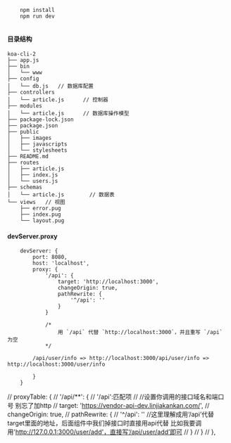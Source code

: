```
    npm install
    npm run dev
    
```

#### 目录结构
    koa-cli-2
    ├── app.js
    ├── bin
    │   └── www
    ├── config
    │   └── db.js   // 数据库配置
    ├── controllers
    │   └── article.js      // 控制器
    ├── modules
    │   └── article.js      // 数据库操作模型
    ├── package-lock.json
    ├── package.json
    ├── public
    │   ├── images
    │   ├── javascripts
    │   └── stylesheets
    ├── README.md
    ├── routes
    │   ├── article.js
    │   ├── index.js
    │   └── users.js
    ├── schemas
    │   └── article.js        // 数据表
    └── views   // 视图
        ├── error.pug
        ├── index.pug
        └── layout.pug


#### devServer.proxy

```
    devServer: {
        port: 8080,
        host: 'localhost',
        proxy: {
            '/api': {
                target: 'http://localhost:3000',
                changeOrigin: true,
                pathRewrite: {
                    '^/api': ''
                }
            }

            /*
                用 `/api` 代替 `http://localhost:3000`，并且重写 `/api` 为空
            */

        /api/user/info => http://localhost:3000/api/user/info => http://localhost:3000/user/info
        
        }
    }
```

// proxyTable: {
//   '/api/**': { // '/api':匹配项
//     //设置你调用的接口域名和端口号 别忘了加http
//     target: 'https://vendor-api-dev.linjiakankan.com/',
//     changeOrigin: true,
//     pathRewrite: {
//       '^/api': '' //这里理解成用‘/api’代替target里面的地址，后面组件中我们掉接口时直接用api代替 比如我要调               用'http://127.0.0.1:3000/user/add'，直接写‘/api/user/add’即可
//     }
//   }
// },